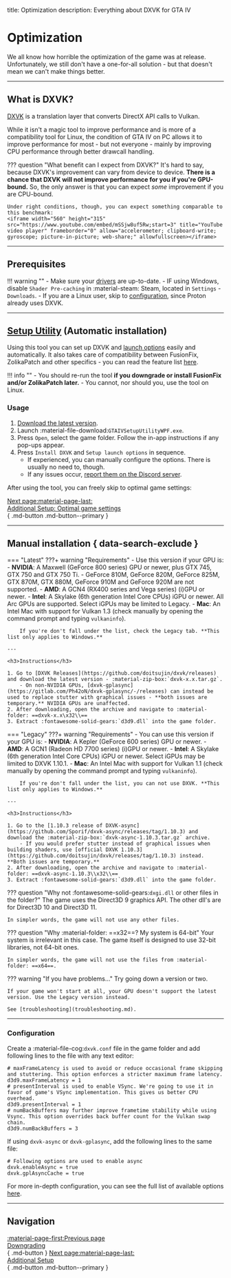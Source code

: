 title: Optimization
description: Everything about DXVK for GTA IV

# Optimization

We all know how horrible the optimization of the game was at release. Unfortunately, we still don't have a one-for-all solution - but that doesn't mean we can't make things better.

---

## What is DXVK?

[DXVK](https://github.com/doitsujin/dxvk) is a translation layer that converts DirectX API calls to Vulkan.

While it isn't a magic tool to improve performance and is more of a compatibility tool for Linux, the condition of GTA IV on PC allows it to improve performance for most - but not everyone - mainly by improving CPU performance through better drawcall handling.

??? question "What benefit can I expect from DXVK?"
    It's hard to say, because DXVK's improvement can vary from device to device. **There is a chance that DXVK will not improve performance for you if you're GPU-bound.** So, the only answer is that you can expect *some* improvement if you are CPU-bound.

    Under right conditions, though, you can expect something comparable to this benchmark:
    <iframe width="560" height="315" src="https://www.youtube.com/embed/mSSjw8uf5Rw;start=3" title="YouTube video player" frameborder="0" allow="accelerometer; clipboard-write; gyroscope; picture-in-picture; web-share;" allowfullscreen></iframe>

---

## Prerequisites

!!! warning ""
    - Make sure your [drivers](../preparation.md/#drivers) are up-to-date.
    - IF using Windows, disable `Shader Pre-caching` in :material-steam: Steam, located in `Settings` - `Downloads`.
    - If you are a Linux user, skip to [configuration](#configuration), since Proton already uses DXVK.

---

## [Setup Utility](https://github.com/gillian-guide/GTAIVSetupUtilityWPF) (Automatic installation)

Using this tool you can set up DXVK and [launch options](../additional-setup.md/#launch-options) easily and automatically. It also takes care of compatibility between FusionFix, ZolikaPatch and other specifics - you can read the feature list [here](https://github.com/gillian-guide/GTAIVSetupUtilityWPF?tab=readme-ov-file#features).

!!! info ""
    - You should re-run the tool **if you downgrade or install FusionFix and/or ZolikaPatch later.**
    - You cannot, nor should you, use the tool on Linux.

### Usage

1. [Download the latest version](https://github.com/gillian-guide/GTAIVSetupUtilityWPF/releases/latest).
2. Launch :material-file-download:`GTAIVSetupUtilityWPF.exe`.
3. Press `Open`, select the game folder. Follow the in-app instructions if any pop-ups appear.
4. Press `Install DXVK` and `Setup launch options` in sequence.
    - If experienced, you can manually configure the options. There is usually no need to, though.
    - If any issues occur, [report them on the Discord server](../index.md/#navigation).

After using the tool, you can freely skip to optimal game settings:

[Next page:material-page-last: <br>Additional Setup: Optimal game settings</br>](additional-setup.md/#optimal-game-settings){ .md-button .md-button--primary }

---

## Manual installation { data-search-exclude }

=== "Latest"
    ???+ warning "Requirements"
        - Use this version if your GPU is:
            - **NVIDIA**: A Maxwell (GeForce 800 series) GPU or newer, plus GTX 745, GTX 750 and GTX 750 Ti.
                - GeForce 810M, GeForce 820M, GeForce 825M, GTX 870M, GTX 880M, GeForce 910M and GeForce 920M are not supported.
            - **AMD**: A GCN4 (RX400 series and Vega series) (i)GPU or newer.
            - **Intel**: A Skylake (6th generation Intel Core CPUs) iGPU or newer. All Arc GPUs are supported. Select iGPUs may be limited to Legacy.
            - **Mac**: An Intel Mac with support for Vulkan 1.3 (check manually by opening the command prompt and typing `vulkaninfo`).

        If you're don't fall under the list, check the Legacy tab. **This list only applies to Windows.**

    ---

    <h3>Instructions</h3>

    1. Go to [DXVK Releases](https://github.com/doitsujin/dxvk/releases) and download the latest version - :material-zip-box:`dxvk-x.x.tar.gz`.
        - On non-NVIDIA GPUs, [dxvk-gplasync](https://gitlab.com/Ph42oN/dxvk-gplasync/-/releases) can instead be used to replace stutter with graphical issues - **both issues are temporary.** NVIDIA GPUs are unaffected.
    2. After downloading, open the archive and navigate to :material-folder: ==dxvk-x.x\x32\\==
    3. Extract :fontawesome-solid-gears:`d3d9.dll` into the game folder.
=== "Legacy"
    ???+ warning "Requirements"
        - You can use this version if your GPU is:
            - **NVIDIA**: A Kepler (GeForce 600 series) GPU or newer.
            - **AMD**: A GCN1 (Radeon HD 7700 series) (i)GPU or newer.
            - **Intel**: A Skylake (6th generation Intel Core CPUs) iGPU or newer. Select iGPUs may be limited to DXVK 1.10.1.
            - **Mac**: An Intel Mac with support for Vulkan 1.1 (check manually by opening the command prompt and typing `vulkaninfo`).

        If you're don't fall under the list, you can not use DXVK. **This list only applies to Windows.**

    ---

    <h3>Instructions</h3>

    1. Go to the [1.10.3 release of DXVK-async](https://github.com/Sporif/dxvk-async/releases/tag/1.10.3) and download the :material-zip-box:`dxvk-async-1.10.3.tar.gz` archive.
        - If you would prefer stutter instead of graphical issues when building shaders, use [official DXVK 1.10.3](https://github.com/doitsujin/dxvk/releases/tag/1.10.3) instead. **Both issues are temporary.**
    2. After downloading, open the archive and navigate to :material-folder: ==dxvk-async-1.10.3\\x32\\==
    3. Extract :fontawesome-solid-gears:`d3d9.dll` into the game folder.

??? question "Why not :fontawesome-solid-gears:`dxgi.dll` or other files in the folder?"
    The game uses the Direct3D 9 graphics API. The other dll's are for Direct3D 10 and Direct3D 11.

    In simpler words, the game will not use any other files.

??? question "Why :material-folder: ==x32==? My system is 64-bit"
    Your system is irrelevant in this case. The game itself is designed to use 32-bit libraries, not 64-bit ones.

    In simpler words, the game will not use the files from :material-folder: ==x64==.

??? warning "If you have problems..."
    Try going down a version or two.

    If your game won't start at all, your GPU doesn't support the latest version. Use the Legacy version instead.

    See [troubleshooting](troubleshooting.md).

---

### Configuration

Create a :material-file-cog:`dxvk.conf` file in the game folder and add following lines to the file with any text editor:

``` { .cpp }
# maxFrameLatency is used to avoid or reduce occasional frame skipping and stuttering. This option enforces a stricter maximum frame latency.
d3d9.maxFrameLatency = 1
# presentInterval is used to enable VSync. We're going to use it in favor of game's VSync implementation. This gives us better CPU overhead.
d3d9.presentInterval = 1
# numBackBuffers may further improve frametime stability while using Vsync. This option overrides back buffer count for the Vulkan swap chain.
d3d9.numBackBuffers = 3
```

If using `dxvk-async` or `dxvk-gplasync`, add the following lines to the same file:

``` { .cpp }
# Following options are used to enable async
dxvk.enableAsync = true
dxvk.gplAsyncCache = true
```

For more in-depth configuration, you can see the full list of available options [here](https://github.com/doitsujin/dxvk/blob/master/dxvk.conf).

---

## Navigation

[:material-page-first:Previous page <br>Downgrading</br>](../downgrading/index.md){ .md-button } [Next page:material-page-last: <br>Additional Setup</br>](additional-setup.md){ .md-button .md-button--primary }
